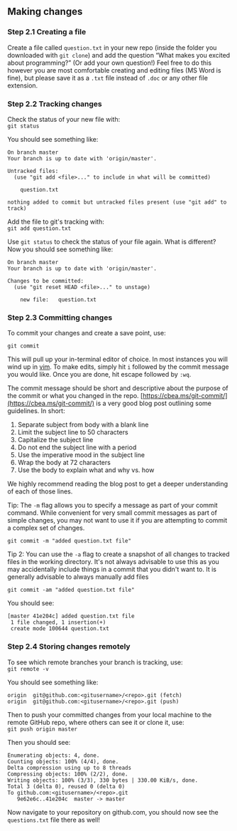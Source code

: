 ## Making changes
### Step 2.1 Creating a file
Create a file called `question.txt` in your new repo (inside the folder you downloaded with `git clone`) and add the question “What makes you excited about programming?” (Or add your own question!) Feel free to do this however you are most comfortable creating and editing files (MS Word is fine), but please save it as a `.txt` file instead of `.doc` or any other file extension.

### Step 2.2 Tracking changes
Check the status of your new file with:  
`git status`  

You should see something like:  

```
On branch master
Your branch is up to date with 'origin/master'.

Untracked files:
  (use "git add <file>..." to include in what will be committed)

	question.txt

nothing added to commit but untracked files present (use "git add" to track)

```


Add the file to git's tracking with:  
`git add question.txt`

Use `git status` to check the status of your file again. What is different? Now you should see something like:  
```
On branch master
Your branch is up to date with 'origin/master'.

Changes to be committed:
  (use "git reset HEAD <file>..." to unstage)

	new file:   question.txt
```

### Step 2.3 Committing changes

To commit your changes and create a save point, use:

```
git commit
``` 

This will pull up your in-terminal editor of choice. In most instances you will wind up in [vim](https://vim.rtorr.com/). To make edits, simply hit `i` followed by the commit message you would like. Once you are done, hit escape followed by `:wq`.

The commit message should be short and descriptive about the purpose of the commit or what you changed in the repo. [https://cbea.ms/git-commit/](https://cbea.ms/git-commit/) is a very good blog post outlining some guidelines. In short:

1. Separate subject from body with a blank line
2. Limit the subject line to 50 characters
3. Capitalize the subject line
4. Do not end the subject line with a period
5. Use the imperative mood in the subject line
6. Wrap the body at 72 characters
7. Use the body to explain what and why vs. how

We highly recommend reading the blog post to get a deeper understanding of each of those lines.

Tip: The `-m` flag allows you to specify a message as part of your commit command. While convenient for very small commit messages as part of simple changes, you may not want to use it if you are attempting to commit a complex set of changes.

`git commit -m "added question.txt file"`

Tip 2: You can use the `-a` flag to create a snapshot of all changes to tracked files in the working directory. It's not always advisable to use this as you may accidentally include things in a commit that you didn't want to. It is generally advisable to always manually add files

`git commit -am "added question.txt file"`

You should see:
```
[master 41e204c] added question.txt file
 1 file changed, 1 insertion(+)
 create mode 100644 question.txt
```

### Step 2.4 Storing changes remotely
To see which remote branches your branch is tracking, use:  
`git remote -v` 

You should see something like:
```
origin	git@github.com:<gitusername>/<repo>.git (fetch)
origin	git@github.com:<gitusername>/<repo>.git (push)

```

Then to push your committed changes from your local machine to the remote GitHub repo, where others can see it or clone it, use:  
`git push origin master` 

Then you should see:  
```
Enumerating objects: 4, done.
Counting objects: 100% (4/4), done.
Delta compression using up to 8 threads
Compressing objects: 100% (2/2), done.
Writing objects: 100% (3/3), 330 bytes | 330.00 KiB/s, done.
Total 3 (delta 0), reused 0 (delta 0)
To github.com:<gitusername>/<repo>.git
   9e62e6c..41e204c  master -> master

```

Now navigate to your repository on github.com, you should now see the `questions.txt` file there as well!

